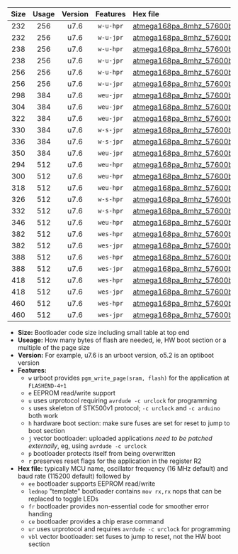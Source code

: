 |Size|Usage|Version|Features|Hex file|
|:-:|:-:|:-:|:-:|:--|
|232|256|u7.6|`w-u-hpr`|[atmega168pa_8mhz_57600bps_ur.hex](https://raw.githubusercontent.com/stefanrueger/urboot/main/atmega168pa_8mhz_57600bps_ur.hex)|
|232|256|u7.6|`w-u-jpr`|[atmega168pa_8mhz_57600bps_ur_vbl.hex](https://raw.githubusercontent.com/stefanrueger/urboot/main/atmega168pa_8mhz_57600bps_ur_vbl.hex)|
|238|256|u7.6|`w-u-hpr`|[atmega168pa_8mhz_57600bps_lednop_ur.hex](https://raw.githubusercontent.com/stefanrueger/urboot/main/atmega168pa_8mhz_57600bps_lednop_ur.hex)|
|238|256|u7.6|`w-u-jpr`|[atmega168pa_8mhz_57600bps_lednop_ur_vbl.hex](https://raw.githubusercontent.com/stefanrueger/urboot/main/atmega168pa_8mhz_57600bps_lednop_ur_vbl.hex)|
|256|256|u7.6|`w-u-hpr`|[atmega168pa_8mhz_57600bps_lednop_fr_ur.hex](https://raw.githubusercontent.com/stefanrueger/urboot/main/atmega168pa_8mhz_57600bps_lednop_fr_ur.hex)|
|256|256|u7.6|`w-u-jpr`|[atmega168pa_8mhz_57600bps_lednop_fr_ur_vbl.hex](https://raw.githubusercontent.com/stefanrueger/urboot/main/atmega168pa_8mhz_57600bps_lednop_fr_ur_vbl.hex)|
|298|384|u7.6|`weu-jpr`|[atmega168pa_8mhz_57600bps_ee_ur_vbl.hex](https://raw.githubusercontent.com/stefanrueger/urboot/main/atmega168pa_8mhz_57600bps_ee_ur_vbl.hex)|
|304|384|u7.6|`weu-jpr`|[atmega168pa_8mhz_57600bps_ee_lednop_ur_vbl.hex](https://raw.githubusercontent.com/stefanrueger/urboot/main/atmega168pa_8mhz_57600bps_ee_lednop_ur_vbl.hex)|
|322|384|u7.6|`weu-jpr`|[atmega168pa_8mhz_57600bps_ee_lednop_fr_ur_vbl.hex](https://raw.githubusercontent.com/stefanrueger/urboot/main/atmega168pa_8mhz_57600bps_ee_lednop_fr_ur_vbl.hex)|
|330|384|u7.6|`w-s-jpr`|[atmega168pa_8mhz_57600bps_vbl.hex](https://raw.githubusercontent.com/stefanrueger/urboot/main/atmega168pa_8mhz_57600bps_vbl.hex)|
|336|384|u7.6|`w-s-jpr`|[atmega168pa_8mhz_57600bps_lednop_vbl.hex](https://raw.githubusercontent.com/stefanrueger/urboot/main/atmega168pa_8mhz_57600bps_lednop_vbl.hex)|
|350|384|u7.6|`weu-jpr`|[atmega168pa_8mhz_57600bps_ee_lednop_fr_ce_ur_vbl.hex](https://raw.githubusercontent.com/stefanrueger/urboot/main/atmega168pa_8mhz_57600bps_ee_lednop_fr_ce_ur_vbl.hex)|
|294|512|u7.6|`weu-hpr`|[atmega168pa_8mhz_57600bps_ee_ur.hex](https://raw.githubusercontent.com/stefanrueger/urboot/main/atmega168pa_8mhz_57600bps_ee_ur.hex)|
|300|512|u7.6|`weu-hpr`|[atmega168pa_8mhz_57600bps_ee_lednop_ur.hex](https://raw.githubusercontent.com/stefanrueger/urboot/main/atmega168pa_8mhz_57600bps_ee_lednop_ur.hex)|
|318|512|u7.6|`weu-hpr`|[atmega168pa_8mhz_57600bps_ee_lednop_fr_ur.hex](https://raw.githubusercontent.com/stefanrueger/urboot/main/atmega168pa_8mhz_57600bps_ee_lednop_fr_ur.hex)|
|326|512|u7.6|`w-s-hpr`|[atmega168pa_8mhz_57600bps.hex](https://raw.githubusercontent.com/stefanrueger/urboot/main/atmega168pa_8mhz_57600bps.hex)|
|332|512|u7.6|`w-s-hpr`|[atmega168pa_8mhz_57600bps_lednop.hex](https://raw.githubusercontent.com/stefanrueger/urboot/main/atmega168pa_8mhz_57600bps_lednop.hex)|
|346|512|u7.6|`weu-hpr`|[atmega168pa_8mhz_57600bps_ee_lednop_fr_ce_ur.hex](https://raw.githubusercontent.com/stefanrueger/urboot/main/atmega168pa_8mhz_57600bps_ee_lednop_fr_ce_ur.hex)|
|382|512|u7.6|`wes-hpr`|[atmega168pa_8mhz_57600bps_ee.hex](https://raw.githubusercontent.com/stefanrueger/urboot/main/atmega168pa_8mhz_57600bps_ee.hex)|
|382|512|u7.6|`wes-jpr`|[atmega168pa_8mhz_57600bps_ee_vbl.hex](https://raw.githubusercontent.com/stefanrueger/urboot/main/atmega168pa_8mhz_57600bps_ee_vbl.hex)|
|388|512|u7.6|`wes-hpr`|[atmega168pa_8mhz_57600bps_ee_lednop.hex](https://raw.githubusercontent.com/stefanrueger/urboot/main/atmega168pa_8mhz_57600bps_ee_lednop.hex)|
|388|512|u7.6|`wes-jpr`|[atmega168pa_8mhz_57600bps_ee_lednop_vbl.hex](https://raw.githubusercontent.com/stefanrueger/urboot/main/atmega168pa_8mhz_57600bps_ee_lednop_vbl.hex)|
|418|512|u7.6|`wes-hpr`|[atmega168pa_8mhz_57600bps_ee_lednop_fr.hex](https://raw.githubusercontent.com/stefanrueger/urboot/main/atmega168pa_8mhz_57600bps_ee_lednop_fr.hex)|
|418|512|u7.6|`wes-jpr`|[atmega168pa_8mhz_57600bps_ee_lednop_fr_vbl.hex](https://raw.githubusercontent.com/stefanrueger/urboot/main/atmega168pa_8mhz_57600bps_ee_lednop_fr_vbl.hex)|
|460|512|u7.6|`wes-hpr`|[atmega168pa_8mhz_57600bps_ee_lednop_fr_ce.hex](https://raw.githubusercontent.com/stefanrueger/urboot/main/atmega168pa_8mhz_57600bps_ee_lednop_fr_ce.hex)|
|460|512|u7.6|`wes-jpr`|[atmega168pa_8mhz_57600bps_ee_lednop_fr_ce_vbl.hex](https://raw.githubusercontent.com/stefanrueger/urboot/main/atmega168pa_8mhz_57600bps_ee_lednop_fr_ce_vbl.hex)|

- **Size:** Bootloader code size including small table at top end
- **Useage:** How many bytes of flash are needed, ie, HW boot section or a multiple of the page size
- **Version:** For example, u7.6 is an urboot version, o5.2 is an optiboot version
- **Features:**
  + `w` urboot provides `pgm_write_page(sram, flash)` for the application at `FLASHEND-4+1`
  + `e` EEPROM read/write support
  + `u` uses urprotocol requiring `avrdude -c urclock` for programming
  + `s` uses skeleton of STK500v1 protocol; `-c urclock` and `-c arduino` both work
  + `h` hardware boot section: make sure fuses are set for reset to jump to boot section
  + `j` vector bootloader: uploaded applications *need to be patched externally*, eg, using `avrdude -c urclock`
  + `p` bootloader protects itself from being overwritten
  + `r` preserves reset flags for the application in the register R2
- **Hex file:** typically MCU name, oscillator frequency (16 MHz default) and baud rate (115200 default) followed by
  + `ee` bootloader supports EEPROM read/write
  + `lednop` "template" bootloader contains `mov rx,rx` nops that can be replaced to toggle LEDs
  + `fr` bootloader provides non-essential code for smoother error handing
  + `ce` bootloader provides a chip erase command
  + `ur` uses urprotocol and requires `avrdude -c urclock` for programming
  + `vbl` vector bootloader: set fuses to jump to reset, not the HW boot section
